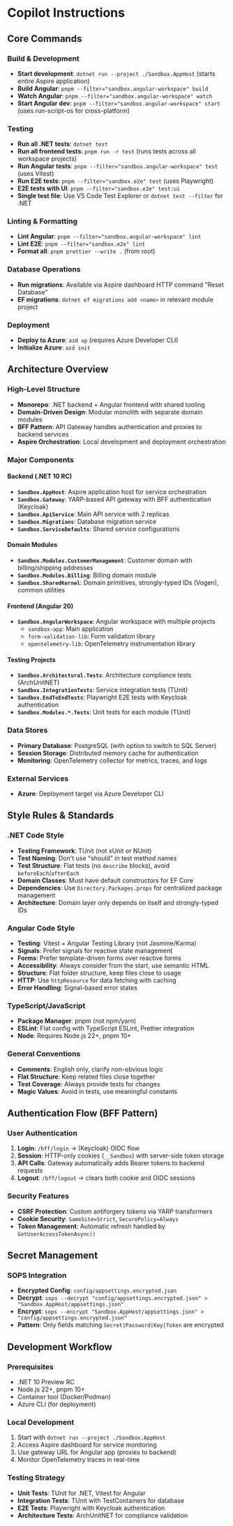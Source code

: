 # Copilot Instructions

## Core Commands

### Build & Development

- **Start development**: `dotnet run --project ./Sandbox.AppHost` (starts entire Aspire application)
- **Build Angular**: `pnpm --filter="sandbox.angular-workspace" build`
- **Watch Angular**: `pnpm --filter="sandbox.angular-workspace" watch`
- **Start Angular dev**: `pnpm --filter="sandbox.angular-workspace" start` (uses run-script-os for cross-platform)

### Testing

- **Run all .NET tests**: `dotnet test`
- **Run all frontend tests**: `pnpm run -r test` (runs tests across all workspace projects)
- **Run Angular tests**: `pnpm --filter="sandbox.angular-workspace" test` (uses Vitest)
- **Run E2E tests**: `pnpm --filter="sandbox.e2e" test` (uses Playwright)
- **E2E tests with UI**: `pnpm --filter="sandbox.e2e" test:ui`
- **Single test file**: Use VS Code Test Explorer or `dotnet test --filter` for .NET

### Linting & Formatting

- **Lint Angular**: `pnpm --filter="sandbox.angular-workspace" lint`
- **Lint E2E**: `pnpm --filter="sandbox.e2e" lint`
- **Format all**: `pnpm prettier --write .` (from root)

### Database Operations

- **Run migrations**: Available via Aspire dashboard HTTP command "Reset Database"
- **EF migrations**: `dotnet ef migrations add <name>` in relevant module project

### Deployment

- **Deploy to Azure**: `azd up` (requires Azure Developer CLI)
- **Initialize Azure**: `azd init`

## Architecture Overview

### High-Level Structure

- **Monorepo**: .NET backend + Angular frontend with shared tooling
- **Domain-Driven Design**: Modular monolith with separate domain modules
- **BFF Pattern**: API Gateway handles authentication and proxies to backend services
- **Aspire Orchestration**: Local development and deployment orchestration

### Major Components

#### Backend (.NET 10 RC)

- **`Sandbox.AppHost`**: Aspire application host for service orchestration
- **`Sandbox.Gateway`**: YARP-based API gateway with BFF authentication (Keycloak)
- **`Sandbox.ApiService`**: Main API service with 2 replicas
- **`Sandbox.Migrations`**: Database migration service
- **`Sandbox.ServiceDefaults`**: Shared service configurations

#### Domain Modules

- **`Sandbox.Modules.CustomerManagement`**: Customer domain with billing/shipping addresses
- **`Sandbox.Modules.Billing`**: Billing domain module
- **`Sandbox.SharedKernel`**: Domain primitives, strongly-typed IDs (Vogen), common utilities

#### Frontend (Angular 20)

- **`Sandbox.AngularWorkspace`**: Angular workspace with multiple projects
  - `sandbox-app`: Main application
  - `form-validation-lib`: Form validation library
  - `opentelemetry-lib`: OpenTelemetry instrumentation library

#### Testing Projects

- **`Sandbox.Architectural.Tests`**: Architecture compliance tests (ArchUnitNET)
- **`Sandbox.IntegrationTests`**: Service integration tests (TUnit)
- **`Sandbox.EndToEndTests`**: Playwright E2E tests with Keycloak authentication
- **`Sandbox.Modules.*.Tests`**: Unit tests for each module (TUnit)

### Data Stores

- **Primary Database**: PostgreSQL (with option to switch to SQL Server)
- **Session Storage**: Distributed memory cache for authentication
- **Monitoring**: OpenTelemetry collector for metrics, traces, and logs

### External Services

- **Azure**: Deployment target via Azure Developer CLI

## Style Rules & Standards

### .NET Code Style

- **Testing Framework**: TUnit (not xUnit or NUnit)
- **Test Naming**: Don't use "should" in test method names
- **Test Structure**: Flat tests (no `describe` blocks), avoid `beforeEach`/`afterEach`
- **Domain Classes**: Must have default constructors for EF Core
- **Dependencies**: Use `Directory.Packages.props` for centralized package management
- **Architecture**: Domain layer only depends on itself and strongly-typed IDs

### Angular Code Style

- **Testing**: Vitest + Angular Testing Library (not Jasmine/Karma)
- **Signals**: Prefer signals for reactive state management
- **Forms**: Prefer template-driven forms over reactive forms
- **Accessibility**: Always consider from the start, use semantic HTML
- **Structure**: Flat folder structure, keep files close to usage
- **HTTP**: Use `httpResource` for data fetching with caching
- **Error Handling**: Signal-based error states

### TypeScript/JavaScript

- **Package Manager**: pnpm (not npm/yarn)
- **ESLint**: Flat config with TypeScript ESLint, Prettier integration
- **Node**: Requires Node.js 22+, pnpm 10+

### General Conventions

- **Comments**: English only, clarify non-obvious logic
- **Flat Structure**: Keep related files close together
- **Test Coverage**: Always provide tests for changes
- **Magic Values**: Avoid in tests, use meaningful constants

## Authentication Flow (BFF Pattern)

### User Authentication

1. **Login**: `/bff/login` → (Keycloak) OIDC flow
2. **Session**: HTTP-only cookies (`__Sandbox`) with server-side token storage
3. **API Calls**: Gateway automatically adds Bearer tokens to backend requests
4. **Logout**: `/bff/logout` → clears both cookie and OIDC sessions

### Security Features

- **CSRF Protection**: Custom antiforgery tokens via YARP transformers
- **Cookie Security**: `SameSite=Strict`, `SecurePolicy=Always`
- **Token Management**: Automatic refresh handled by `GetUserAccessTokenAsync()`

## Secret Management

### SOPS Integration

- **Encrypted Config**: `config/appsettings.encrypted.json`
- **Decrypt**: `sops --decrypt "config/appsettings.encrypted.json" > "Sandbox.AppHost/appsettings.json"`
- **Encrypt**: `sops --encrypt "Sandbox.AppHost/appsettings.json" > "config/appsettings.encrypted.json"`
- **Pattern**: Only fields matching `Secret|Password|Key|Token` are encrypted

## Development Workflow

### Prerequisites

- .NET 10 Preview RC
- Node.js 22+, pnpm 10+
- Container tool (Docker/Podman)
- Azure CLI (for deployment)

### Local Development

1. Start with `dotnet run --project ./Sandbox.AppHost`
2. Access Aspire dashboard for service monitoring
3. Use gateway URL for Angular app (proxies to backend)
4. Monitor OpenTelemetry traces in real-time

### Testing Strategy

- **Unit Tests**: TUnit for .NET, Vitest for Angular
- **Integration Tests**: TUnit with TestContainers for database
- **E2E Tests**: Playwright with Keycloak authentication
- **Architecture Tests**: ArchUnitNET for compliance validation
